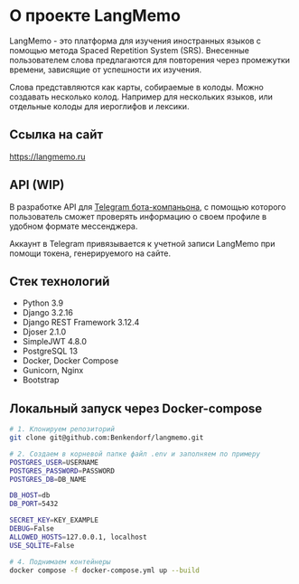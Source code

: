 # О проекте LangMemo
LangMemo - это платформа для изучения иностранных языков с помощью метода Spaced Repetition System (SRS).
Внесенные пользователем слова предлагаются для повторения через промежутки времени, зависящие от успешности их изучения.

Слова представляются как карты, собираемые в колоды. Можно создавать несколько колод. Например для нескольких языков, или отдельные колоды для иероглифов и лексики.

## Ссылка на сайт
https://langmemo.ru

## API (WIP)
В разработке API для [Telegram бота-компаньона](https://github.com/Benkendorf/langmemo_bot), с помощью которого пользователь сможет проверять информацию о своем профиле в удобном формате мессенджера.

Аккаунт в Telegram привязывается к учетной записи LangMemo при помощи токена, генерируемого на сайте.

## Стек технологий

- Python 3.9
- Django 3.2.16
- Django REST Framework 3.12.4
- Djoser 2.1.0
- SimpleJWT 4.8.0
- PostgreSQL 13
- Docker, Docker Compose
- Gunicorn, Nginx
- Bootstrap

## Локальный запуск через Docker-compose

```bash
# 1. Клонируем репозиторий
git clone git@github.com:Benkendorf/langmemo.git

# 2. Создаем в корневой папке файл .env и заполняем по примеру
POSTGRES_USER=USERNAME
POSTGRES_PASSWORD=PASSWORD
POSTGRES_DB=DB_NAME

DB_HOST=db
DB_PORT=5432

SECRET_KEY=KEY_EXAMPLE
DEBUG=False
ALLOWED_HOSTS=127.0.0.1, localhost
USE_SQLITE=False

# 4. Поднимаем контейнеры
docker compose -f docker-compose.yml up --build
